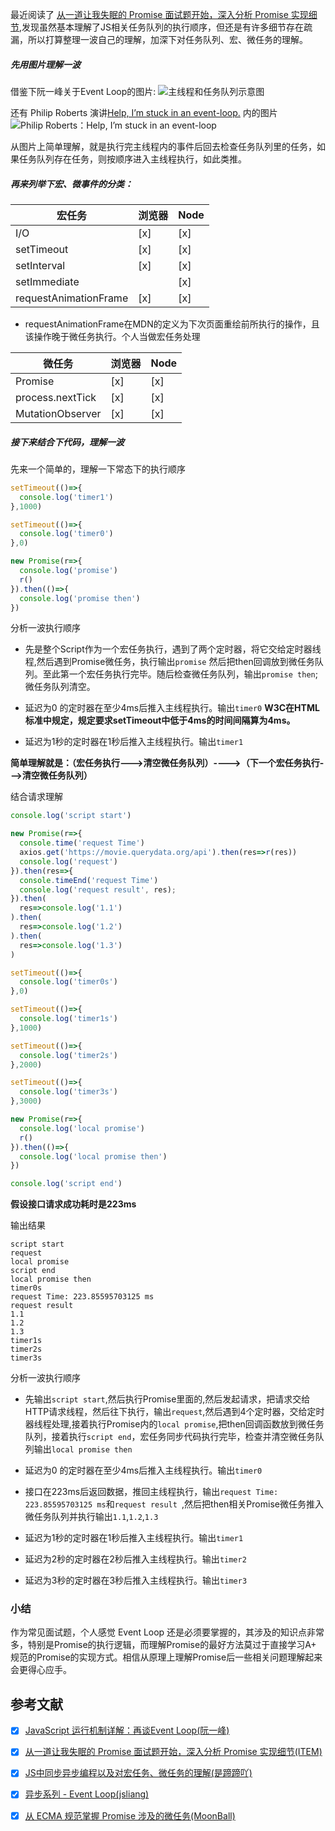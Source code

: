 最近阅读了 [从一道让我失眠的 Promise 面试题开始，深入分析 Promise 实现细节](https://juejin.cn/post/6945319439772434469),发现虽然基本理解了JS相关任务队列的执行顺序，但还是有许多细节存在疏漏，所以打算整理一波自己的理解，加深下对任务队列、宏、微任务的理解。

##### 先用图片理解一波

借鉴下阮一峰关于Event Loop的图片:
![主线程和任务队列示意图](https://www.ruanyifeng.com/blogimg/asset/2014/bg2014100801.jpg "主线程和任务队列示意图")

还有 Philip Roberts 演讲[Help, I’m stuck in an event-loop.](https://vimeo.com/96425312)  内的图片
![Philip Roberts：Help, I’m stuck in an event-loop](https://www.ruanyifeng.com/blogimg/asset/2014/bg2014100802.png)

从图片上简单理解，就是执行完主线程内的事件后回去检查任务队列里的任务，如果任务队列存在任务，则按顺序进入主线程执行，如此类推。


##### 再来列举下宏、微事件的分类：

|  宏任务 | 浏览器  | Node |
| ------------ | ------------ | ------------ |
|  I/O | [x]  | [x] |
|   setTimeout| [x] | [x] |
| setInterval   |[x] | [x]| 
|  setImmediate |   | [x] |
|  requestAnimationFrame | [x]  | [x] |

- requestAnimationFrame在MDN的定义为下次页面重绘前所执行的操作，且该操作晚于微任务执行。个人当做宏任务处理

|  微任务 | 浏览器  | Node |
| ------------ | ------------ | ------------ |
|  Promise| [x]  | [x] |
|  process.nextTick| [x] | [x] |
| MutationObserver   |[x] | [x]|

##### 接下来结合下代码，理解一波

先来一个简单的，理解一下常态下的执行顺序

```js
setTimeout(()=>{
  console.log('timer1')
},1000)

setTimeout(()=>{
  console.log('timer0')
},0)

new Promise(r=>{
  console.log('promise')
  r()
}).then(()=>{
  console.log('promise then')
})
```

分析一波执行顺序
- 先是整个Script作为一个宏任务执行，遇到了两个定时器，将它交给定时器线程,然后遇到Promise微任务，执行输出`promise` 然后把then回调放到微任务队列。至此第一个宏任务执行完毕。随后检查微任务队列，输出`promise then`; 微任务队列清空。

- 延迟为0 的定时器在至少4ms后推入主线程执行。输出`timer0` **W3C在HTML标准中规定，规定要求setTimeout中低于4ms的时间间隔算为4ms。**

- 延迟为1秒的定时器在1秒后推入主线程执行。输出`timer1`

**简单理解就是：（宏任务执行--->清空微任务队列）---->（下一个宏任务执行--->清空微任务队列）**

结合请求理解 

```js
console.log('script start')

new Promise(r=>{
  console.time('request Time')
  axios.get('https://movie.querydata.org/api').then(res=>r(res))
  console.log('request')
}).then(res=>{
  console.timeEnd('request Time')
  console.log('request result', res);
}).then(
  res=>console.log('1.1')
).then(
  res=>console.log('1.2')
).then(
  res=>console.log('1.3')
)

setTimeout(()=>{
  console.log('timer0s')
},0)

setTimeout(()=>{
  console.log('timer1s')
},1000)

setTimeout(()=>{
  console.log('timer2s')
},2000)

setTimeout(()=>{
  console.log('timer3s')
},3000)

new Promise(r=>{
  console.log('local promise')
  r()
}).then(()=>{
  console.log('local promise then')
})

console.log('script end')
```
**假设接口请求成功耗时是223ms**

输出结果
```
script start
request
local promise
script end
local promise then
timer0s
request Time: 223.85595703125 ms
request result
1.1
1.2
1.3
timer1s
timer2s
timer3s
```
分析一波执行顺序
- 先输出``script start``,然后执行Promise里面的,然后发起请求，把请求交给HTTP请求线程，然后往下执行，输出``request``,然后遇到4个定时器，交给定时器线程处理,接着执行Promise内的``local promise``,把then回调函数放到微任务队列，接着执行``script end``，宏任务同步代码执行完毕，检查并清空微任务队列输出``local promise then``

- 延迟为0 的定时器在至少4ms后推入主线程执行。输出`timer0`

- 接口在223ms后返回数据，推回主线程执行，输出``request Time: 223.85595703125 ms``和``request result ``,然后把then相关Promise微任务推入微任务队列并执行输出``1.1``,``1.2``,``1.3``

- 延迟为1秒的定时器在1秒后推入主线程执行。输出`timer1`

- 延迟为2秒的定时器在2秒后推入主线程执行。输出`timer2`

- 延迟为3秒的定时器在3秒后推入主线程执行。输出`timer3`

### 小结

作为常见面试题，个人感觉 Event Loop 还是必须要掌握的，其涉及的知识点非常多，特别是Promise的执行逻辑，而理解Promise的最好方法莫过于直接学习A+ 规范的Promise的实现方式。相信从原理上理解Promise后一些相关问题理解起来会更得心应手。

## 参考文献

* [x] [JavaScript 运行机制详解：再谈Event Loop(阮一峰)](https://www.ruanyifeng.com/blog/2014/10/event-loop.html)

* [x] [从一道让我失眠的 Promise 面试题开始，深入分析 Promise 实现细节(ITEM)](https://juejin.cn/post/6945319439772434469)

* [x] [JS中同步异步编程以及对宏任务、微任务的理解(是蹄蹄吖)](https://www.ruanyifeng.com/blog/2014/10/event-loop.html)

* [x] [异步系列 - Event Loop(jsliang)](https://github.com/LiangJunrong/document-library/blob/master/%E7%B3%BB%E5%88%97-%E9%9D%A2%E8%AF%95%E8%B5%84%E6%96%99/JavaScript/%E5%BC%82%E6%AD%A5%E7%B3%BB%E5%88%97/Event%20Loop.md)

* [x] [从 ECMA 规范掌握 Promise 涉及的微任务(MoonBall)](https://juejin.cn/post/6950093219153575972)